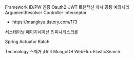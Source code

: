 Framework
ID/PW 인증
Oauth2-JWT
트랜잭션
캐시
공통 예외처리
ArgumentResolver
Controller Interceptor
- https://mangkyu.tistory.com/173

서스테이닝
페이지네이션
인피니티스크롤

Spring
Actuator
Batch

Technology
스웨거
jUnit
MongoDB
WebFlux
ElasticSearch
